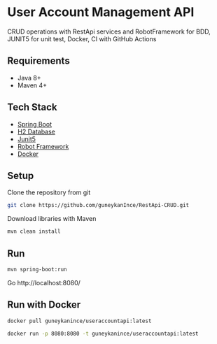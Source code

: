 # User Account Management API
CRUD operations with RestApi services and RobotFramework for BDD, JUNIT5 for unit test, Docker, CI with GitHub Actions

## Requirements

* Java 8+
* Maven 4+

## Tech Stack

* [Spring Boot](https://projects.spring.io/spring-boot/)
* [H2 Database](https://www.h2database.com/html/main.html)
* [Junit5](https://junit.org/junit5/)
* [Robot Framework](https://robotframework.org/)
* [Docker](https://hub.docker.com/)

## Setup 

Clone the repository from git

```bash
git clone https://github.com/guneykanInce/RestApi-CRUD.git 
```
Download  libraries  with Maven

```bash
mvn clean install
```

## Run

```bash
mvn spring-boot:run
```
Go http://localhost:8080/

## Run with Docker

```bash
docker pull guneykanince/useraccountapi:latest
```

```bash
docker run -p 8080:8080 -t guneykanince/useraccountapi:latest
```
